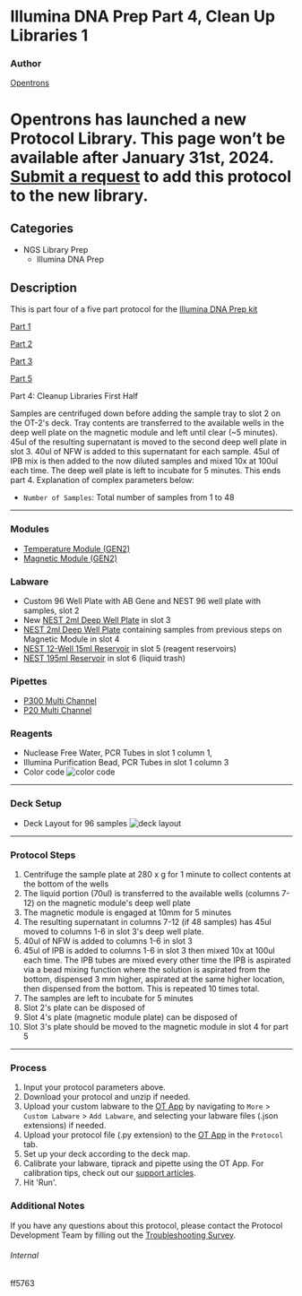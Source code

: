 # Illumina DNA Prep Part 4, Clean Up Libraries 1

### Author
[Opentrons](https://opentrons.com/)


# Opentrons has launched a new Protocol Library. This page won’t be available after January 31st, 2024. [Submit a request](https://docs.google.com/forms/d/e/1FAIpQLSdYYp9QCKow4nn0KlCVsMS3HX0eJ0N9O7-erajKvcpT0lWbSg/viewform) to add this protocol to the new library.

## Categories
* NGS Library Prep
    * Illumina DNA Prep

## Description
This is part four of a five part protocol for the [Illumina DNA Prep kit](https://www.illumina.com/products/by-type/sequencing-kits/library-prep-kits/nextera-dna-flex.html)

[Part 1](https://develop.protocols.opentrons.com/protocol/ff5763)

[Part 2](https://develop.protocols.opentrons.com/protocol/ff5763_part2)

[Part 3](https://develop.protocols.opentrons.com/protocol/ff5763_part3)

[Part 5](https://develop.protocols.opentrons.com/protocol/ff5763_part5)

Part 4: Cleanup Libraries First Half

Samples are centrifuged down before adding the sample tray to slot 2 on the OT-2's deck. Tray contents are transferred to the available wells in the deep well plate on the magnetic module and left until clear (~5 minutes). 45ul of the resulting supernatant is moved to the second deep well plate in slot 3. 40ul of NFW is added to this supernatant for each sample. 45ul of IPB mix is then added to the now diluted samples and mixed 10x at 100ul each time. The deep well plate is left to incubate for 5 minutes. This ends part 4.
Explanation of complex parameters below:
* `Number of Samples`: Total number of samples from 1 to 48

---

### Modules
* [Temperature Module (GEN2)](https://shop.opentrons.com/collections/hardware-modules/products/tempdeck)
* [Magnetic Module (GEN2)](https://shop.opentrons.com/collections/hardware-modules/products/magdeck)

### Labware
* Custom 96 Well Plate with AB Gene and NEST 96 well plate with samples, slot 2
* New [NEST 2ml Deep Well Plate](https://shop.opentrons.com/nest-2-ml-96-well-deep-well-plate-v-bottom/) in slot 3
* [NEST 2ml Deep Well Plate](https://shop.opentrons.com/nest-2-ml-96-well-deep-well-plate-v-bottom/) containing samples from previous steps on Magnetic Module in slot 4
* [NEST 12-Well 15ml Reservoir](https://shop.opentrons.com/nest-12-well-reservoirs-15-ml/) in slot 5 (reagent reservoirs)
* [NEST 195ml Reservoir](https://shop.opentrons.com/nest-1-well-reservoirs-195-ml/) in slot 6 (liquid trash)


### Pipettes
* [P300 Multi Channel](https://shop.opentrons.com/8-channel-electronic-pipette/)
* [P20 Multi Channel](https://shop.opentrons.com/8-channel-electronic-pipette/)

### Reagents
* Nuclease Free Water, PCR Tubes in slot 1 column 1,
* Illumina Purification Bead, PCR Tubes in slot 1 column 3
* Color code
![color code](https://opentrons-protocol-library-website.s3.amazonaws.com/custom-README-images/ff5763/part_4/color+code.png)

---
### Deck Setup
* Deck Layout for 96 samples
![deck layout](https://opentrons-protocol-library-website.s3.amazonaws.com/custom-README-images/ff5763/part_4/deck_setup.png)
---

### Protocol Steps
1. Centrifuge the sample plate at 280 x g for 1 minute to collect contents at the bottom of the wells
2. The liquid portion (70ul) is transferred to the available wells (columns 7-12) on the magnetic module's deep well plate
3. The magnetic module is engaged at 10mm for 5 minutes
4. The resulting supernatant in columns 7-12 (if 48 samples) has 45ul moved to columns 1-6 in slot 3's deep well plate.
5. 40ul of NFW is added to columns 1-6 in slot 3
6. 45ul of IPB is added to columns 1-6 in slot 3 then mixed 10x at 100ul each time. The IPB tubes are mixed every other time the IPB is aspirated via a bead mixing function where the solution is aspirated from the bottom, dispensed 3 mm higher, aspirated at the same higher location, then dispensed from the bottom. This is repeated 10 times total.
7. The samples are left to incubate for 5 minutes
8. Slot 2's plate can be disposed of
9. Slot 4's plate (magnetic module plate) can be disposed of
10. Slot 3's plate should be moved to the magnetic module in slot 4 for part 5
---

### Process
1. Input your protocol parameters above.
2. Download your protocol and unzip if needed.
3. Upload your custom labware to the [OT App](https://opentrons.com/ot-app) by navigating to `More` > `Custom Labware` > `Add Labware`, and selecting your labware files (.json extensions) if needed.
4. Upload your protocol file (.py extension) to the [OT App](https://opentrons.com/ot-app) in the `Protocol` tab.
5. Set up your deck according to the deck map.
6. Calibrate your labware, tiprack and pipette using the OT App. For calibration tips, check out our [support articles](https://support.opentrons.com/en/collections/1559720-guide-for-getting-started-with-the-ot-2).
7. Hit 'Run'.

### Additional Notes
If you have any questions about this protocol, please contact the Protocol Development Team by filling out the [Troubleshooting Survey](https://protocol-troubleshooting.paperform.co/).

###### Internal
ff5763
